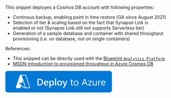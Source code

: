 ﻿This snippet deployes a Cosmos DB account with following properties:
* Continous backup, enabling point in time restore (GA since August 2021)
* Selection of tier & scaling based on the fact that Synapse Link is enabled or not (Synapse Link still not supports Serverless tier)
* Generation of a sample database and container with shared throughput provisioning (i.e. on database, not on single containers)

References:
* This snipped can be directly used with the [Blueprint `Analytics Platform`](../../../Blueprints/analytics-platform)
* [MSDN Introduction to provisioned throughput in Azure Cosmos DB](https://docs.microsoft.com/en-us/azure/cosmos-db/set-throughput)

[![Deploy to Azure](https://github.com/garaio/AzureRecipes/raw/master/Resources/deploybutton.svg?sanitize=true)](https://portal.azure.com/#create/Microsoft.Template/uri/https%3A%2F%2Fraw.githubusercontent.com%2Fgaraio%2FAzureRecipes%2Fmaster%2FSnippets%2FARM%2Fcosmos-db-coresql-select-capacity-mode%2Fazuredeploy.json)